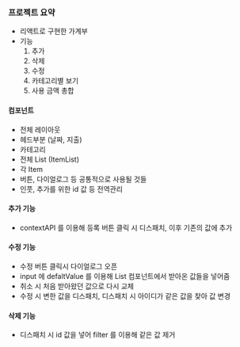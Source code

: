 ### 프로젝트 요약

 * 리액트로 구현한 가계부
 * 기능
    1. 추가
    2. 삭제
    3. 수정
    4. 카테고리별 보기
    5. 사용 금액 총합

#### 컴포넌트

 * 전체 레이아웃
 * 헤드부분 (날짜, 지출)
 * 카테고리
 * 전체 List (ItemList)
 * 각 Item
 * 버튼, 다이얼로그 등 공통적으로 사용될 것들
 * 인풋, 추가를 위한 id 값 등 전역관리

#### 추가 기능
 * contextAPI 를 이용해 등록 버튼 클릭 시 디스패치, 이후 기존의 값에 추가

#### 수정 기능
 * 수정 버튼 클릭시 다이얼로그 오픈
 * input 에 defaltValue 를 이용해 List 컴포넌트에서 받아온 값들을 넣어줌
 * 취소 시 처음 받아왔던 값으로 다시 교체
 * 수정 시 변한 값을 디스패치, 디스패치 시 아이디가 같은 값을 찾아 값 변경

#### 삭제 기능

 * 디스패치 시 id 값을 넣어 filter 를 이용해 같은 값 제거


